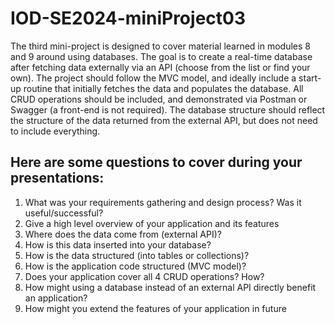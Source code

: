 # IOD-SE2024-miniProject03


The third mini-project is designed to cover material learned in modules 8 and 9 around using databases. The goal is to create a real-time database after fetching data externally via an API (choose from the list or find your own). The project should follow the MVC model, and ideally include a start-up routine that initially fetches the data and populates the database. All CRUD operations should be included, and demonstrated via Postman or Swagger (a front-end is not required). The database structure should reflect the structure of the data returned from the external API, but does not need to include everything.

## Here are some questions to cover during your presentations:

1. What was your requirements gathering and design process? Was it useful/successful?
2. Give a high level overview of your application and its features
3. Where does the data come from (external API)?
4. How is this data inserted into your database?
5. How is the data structured (into tables or collections)?
6. How is the application code structured (MVC model)?
7. Does your application cover all 4 CRUD operations? How?
8. How might using a database instead of an external API directly benefit an application?
9. How might you extend the features of your application in future